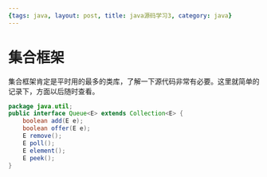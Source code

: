 ```yaml
---
{tags: java, layout: post, title: java源码学习3, category: java}
---
```


# 集合框架
集合框架肯定是平时用的最多的类库，了解一下源代码非常有必要。这里就简单的
记录下，方面以后随时查看。
~~~ java
package java.util;
public interface Queue<E> extends Collection<E> {
    boolean add(E e);
    boolean offer(E e);
    E remove();
    E poll();
    E element();
    E peek();
}

~~~